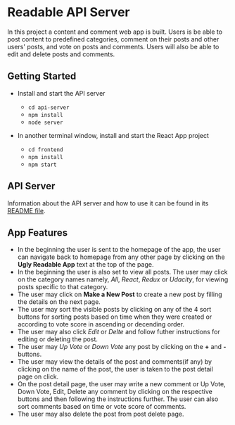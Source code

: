 # Readable API Server

In this project a content and comment web app is built. Users is be able to post content to predefined categories, comment on their posts and other users' posts, and vote on posts and comments. Users will also be able to edit and delete posts and comments.

## Getting Started

* Install and start the API server
    - `cd api-server`
    - `npm install`
    - `node server`

* In another terminal window, install and start the React App project
    - `cd frontend`
    - `npm install`
    - `npm start`

## API Server

Information about the API server and how to use it can be found in its [README file](api-server/README.md).

## App Features

  - In the beginning the user is sent to the homepage of the app, the user can navigate back to homepage from any other page by clicking on the **Ugly Readable App** text at the top of the page.
  - In the beginning the user is also set to view all posts. The user may click on the category names namely, *All*, *React*, *Redux* or *Udacity*, for viewing posts specific to that category.
  - The user may click on **Make a New Post** to create a new post by filling the details on the next page.
  - The user may sort the visible posts by clicking on any of the 4 sort buttons for sorting posts based on time when they were created or according to vote score in ascending or decending order.
  - The user may also click *Edit* or *Delte* and follow futher instructions for editing or deleting the post.
  - The user may *Up Vote* or *Down Vote* any post by clicking on the **+** and **-** buttons.
  - The user may view the details of the post and comments(if any) by clicking on the name of the post, the user is taken to the post detail page on click.
  - On the post detail page, the user may write a new comment or Up Vote, Down Vote, Edit, Delete any comment by clicking on the respective buttons and then following the instructions further. The user can also sort comments based on time or vote score of comments.
  - The user may also delete the post from post delete page.